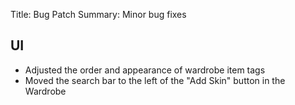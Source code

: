 Title: Bug Patch
Summary: Minor bug fixes

## UI
- Adjusted the order and appearance of wardrobe item tags
- Moved the search bar to the left of the "Add Skin" button in the Wardrobe
